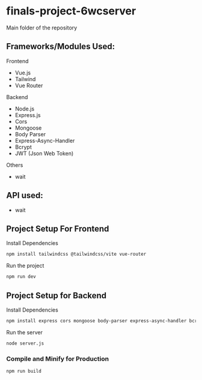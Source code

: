 # finals-project-6wcserver

Main folder of the repository

## Frameworks/Modules Used:

Frontend
  - Vue.js
  - Tailwind
  - Vue Router

Backend
  - Node.js
  - Express.js
  - Cors
  - Mongoose
  - Body Parser
  - Express-Async-Handler
  - Bcrypt
  - JWT (Json Web Token)

Others
  -  wait

## API used:
  - wait

## Project Setup For Frontend

Install Dependencies
```sh
npm install tailwindcss @tailwindcss/vite vue-router
```

Run the project
```sh
npm run dev
```

## Project Setup for Backend

Install Dependencies
```sh
npm install express cors mongoose body-parser express-async-handler bcrypt jsonwebtoken
```

Run the server
```sh
node server.js
```

### Compile and Minify for Production

```sh
npm run build
```
